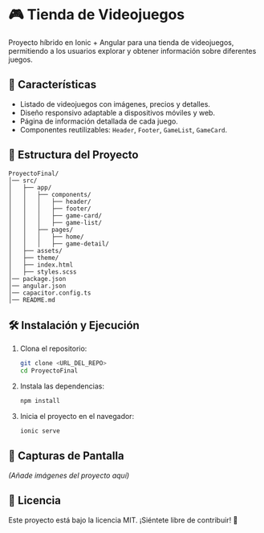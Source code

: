 # 🎮 Tienda de Videojuegos

Proyecto híbrido en Ionic + Angular para una tienda de videojuegos, permitiendo a los usuarios explorar y obtener información sobre diferentes juegos.

## 🚀 Características
- Listado de videojuegos con imágenes, precios y detalles.
- Diseño responsivo adaptable a dispositivos móviles y web.
- Página de información detallada de cada juego.
- Componentes reutilizables: `Header`, `Footer`, `GameList`, `GameCard`.

## 📂 Estructura del Proyecto
```
ProyectoFinal/
│── src/
│   ├── app/
│   │   ├── components/
│   │   │   ├── header/
│   │   │   ├── footer/
│   │   │   ├── game-card/
│   │   │   ├── game-list/
│   │   ├── pages/
│   │   │   ├── home/
│   │   │   ├── game-detail/
│   ├── assets/
│   ├── theme/
│   ├── index.html
│   ├── styles.scss
│── package.json
│── angular.json
│── capacitor.config.ts
│── README.md
```

## 🛠 Instalación y Ejecución
1. Clona el repositorio:
   ```bash
   git clone <URL_DEL_REPO>
   cd ProyectoFinal
   ```
2. Instala las dependencias:
   ```bash
   npm install
   ```
3. Inicia el proyecto en el navegador:
   ```bash
   ionic serve
   ```

## 📸 Capturas de Pantalla
_(Añade imágenes del proyecto aquí)_

## 📜 Licencia
Este proyecto está bajo la licencia MIT. ¡Siéntete libre de contribuir! 🚀
